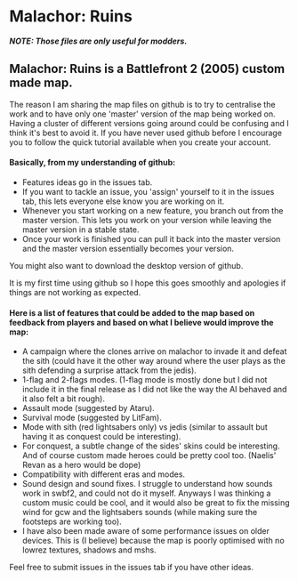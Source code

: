 # Malachor: Ruins

_**NOTE: Those files are only useful for modders.**_

## Malachor: Ruins is a Battlefront 2 (2005) custom made map. 

The reason I am sharing the map files on github is to try to centralise the work and to have only one 'master' version of the map being worked on. Having a cluster of different versions going around could be confusing and I think it's best to avoid it. If you have never used github before I encourage you to follow the quick tutorial available when you create your account.

#### Basically, from my understanding of github:
- Features ideas go in the issues tab.
- If you want to tackle an issue, you 'assign' yourself to it in the issues tab, this lets everyone else know you are working on it.
- Whenever you start working on a new feature, you branch out from the master version. This lets you work on your version while leaving the master version in a stable state.
- Once your work is finished you can pull it back into the master version and the master version essentially becomes your version.

You might also want to download the desktop version of github.

It is my first time using github so I hope this goes smoothly and apologies if things are not working as expected.

#### Here is a list of features that could be added to the map based on feedback from players and based on what I believe would improve the map:

- A campaign where the clones arrive on malachor to invade it and defeat the sith (could have it the other way around where the user plays as the sith defending a surprise attack from the jedis).
- 1-flag and 2-flags modes. (1-flag mode is mostly done but I did not include it in the final release as I did not like the way the AI behaved and it also felt a bit rough).
- Assault mode (suggested by Ataru).
- Survival mode (suggested by LitFam).
- Mode with sith (red lightsabers only) vs jedis (similar to assault but having it as conquest could be interesting).
- For conquest, a subtle change of the sides' skins could be interesting. And of course custom made heroes could be pretty cool too. (Naelis' Revan as a hero would be dope)
- Compatibility with different eras and modes.
- Sound design and sound fixes. I struggle to understand how sounds work in swbf2, and could not do it myself. Anyways I was thinking a custom music could be cool, and it would also be great to fix the missing wind for gcw and the lightsabers sounds (while making sure the footsteps are working too).
- I have also been made aware of some performance issues on older devices. This is (I believe) because the map is poorly optimised with no lowrez textures, shadows and mshs.

Feel free to submit issues in the issues tab if you have other ideas.
